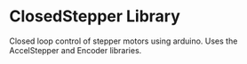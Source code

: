 # ClosedStepper Library #

Closed loop control of stepper motors using arduino. Uses the AccelStepper and Encoder libraries.

